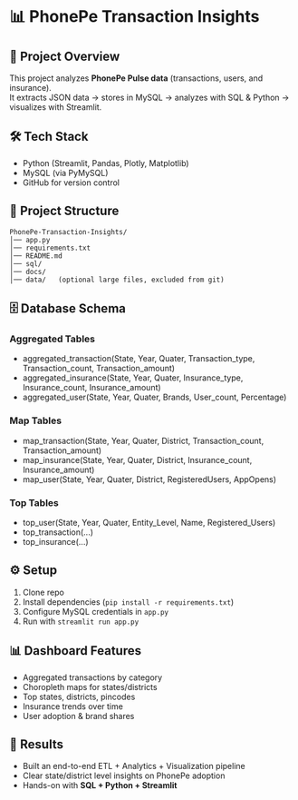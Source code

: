 # 📊 PhonePe Transaction Insights

## 📌 Project Overview
This project analyzes **PhonePe Pulse data** (transactions, users, and insurance).  
It extracts JSON data → stores in MySQL → analyzes with SQL & Python → visualizes with Streamlit.

## 🛠️ Tech Stack
- Python (Streamlit, Pandas, Plotly, Matplotlib)
- MySQL (via PyMySQL)
- GitHub for version control

## 📂 Project Structure
```
PhonePe-Transaction-Insights/
│── app.py
│── requirements.txt
│── README.md
│── sql/
│── docs/
│── data/   (optional large files, excluded from git)
```

## 🗄️ Database Schema
### Aggregated Tables
- aggregated_transaction(State, Year, Quater, Transaction_type, Transaction_count, Transaction_amount)
- aggregated_insurance(State, Year, Quater, Insurance_type, Insurance_count, Insurance_amount)
- aggregated_user(State, Year, Quater, Brands, User_count, Percentage)

### Map Tables
- map_transaction(State, Year, Quater, District, Transaction_count, Transaction_amount)
- map_insurance(State, Year, Quater, District, Insurance_count, Insurance_amount)
- map_user(State, Year, Quater, District, RegisteredUsers, AppOpens)

### Top Tables
- top_user(State, Year, Quater, Entity_Level, Name, Registered_Users)
- top_transaction(...)
- top_insurance(...)

## ⚙️ Setup
1. Clone repo  
2. Install dependencies (`pip install -r requirements.txt`)  
3. Configure MySQL credentials in `app.py`  
4. Run with `streamlit run app.py`

## 📊 Dashboard Features
- Aggregated transactions by category
- Choropleth maps for states/districts
- Top states, districts, pincodes
- Insurance trends over time
- User adoption & brand shares

## 🎯 Results
- Built an end-to-end ETL + Analytics + Visualization pipeline
- Clear state/district level insights on PhonePe adoption
- Hands-on with **SQL + Python + Streamlit**
